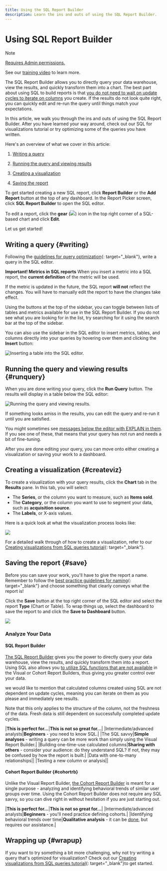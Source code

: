 ```yaml
---
title: Using the SQL Report Builder
description: Learn the ins and outs of using the SQL Report Builder.
---
```

# Using SQL Report Builder 

>[!NOTE]
>
>[Requires Admin permissions.](../../administrator/user-management/user-management.md)

See our [training video](https://support.magento.com/hc/en-us/articles/360016730131) to learn more.

The SQL Report Builder allows you to directly query your data warehouse, view the results, and quickly transform them into a chart. The best part about using SQL to build reports is that [you do not need to wait on update cycles to iterate on columns](https://support.magento.com/hc/en-us/articles/360016506212) you create. If the results do not look quite right, you can quickly edit and re-run the query until things match your expectations.

In this article, we walk you through the ins and outs of using the SQL Report Builder. After you have learned your way around, check out our SQL for visualizations tutorial or try optimizing some of the queries you have written.

Here's an overview of what we cover in this article:

1. [Writing a query](#writing)

1. [Running the query and viewing results](#runquery)

1. [Creating a visualization](#createviz)

1. [Saving the report](#save)

To get started creating a new SQL report, click **Report Builder** or the **Add Report** button at the top of any dashboard. In the Report Picker screen, click **SQL Report Builder** to open the SQL editor.

To edit a report, click the **gear** (![](../../assets/gear-icon.png)) icon in the top right corner of a SQL-based chart and click **Edit**.

Let us get started!

## Writing a query {#writing}

Following the [guidelines for query optimization](../../best-practices/optimizing-your-sql-queries.md){: target="_blank"}, write a query in the SQL editor.

**Important! Metrics in SQL reports**
When you insert a metric into a SQL report, the **current definition** of the metric will be used.

If the metric is updated in the future, the SQL report **will not** reflect the changes. You will have to manually edit the report to have the changes take effect.

Using the buttons at the top of the sidebar, you can toggle between lists of tables and metrics available for use in the SQL Report Builder. If you do not see what you are looking for in the list, try searching for it using the search bar at the top of the sidebar.

You can also use the sidebar in the SQL editor to insert metrics, tables, and columns directly into your queries by hovering over them and clicking the **Insert** button:

![Inserting a table into the SQL editor.](../../assets/SQL_RB_Insert_Table.png)

## Running the query and viewing results {#runquery}

When you are done writing your query, click the **Run Query** button. The results will display in a table below the SQL editor:

![Running the query and viewing results.](../../assets/SQL_Run_Query.gif)

If something looks amiss in the results, you can edit the query and re-run it until you are satisfied.

You might sometimes see [messages below the editor with EXPLAIN in them](../../best-practices/optimizing-your-sql-queries.md). If you see one of these, that means that your query has not run and needs a bit of fine-tuning.

After you are done editing your query, you can move onto either creating a visualization or saving your work to a dashboard.

## Creating a visualization {#createviz}

To create a visualization with your query results, click the **Chart** tab in the **Results** pane. In this tab, you will select:

* The **Series**, or the column you want to measure, such as **Items sold**.
* The **Category**, or the column you want to use to segment your data, such as **acquisition source**.
* The **Labels**, or X-axis values.

Here is a quick look at what the visualization process looks like:

![](../../assets/SQL_RB_viz_overview.gif)

For a detailed walk through of how to create a visualization, refer to our [Creating visualizations from SQL queries tutorial](../../tutorials/create-visuals-from-sql.md){: target="_blank"}.

## Saving the report {#save}

Before you can save your work, you'll have to give the report a name. Remember to follow the [best practice guidelines for naming](../../best-practices/naming-elements.md){: target="_blank"} and choose something that clearly conveys what the report is!

Click the **Save** button at the top right corner of the SQL editor and select the report **Type** (Chart or Table). To wrap things up, select the dashboard to save the report to and click the **Save to Dashboard** button.

![](../../assets/SQL_Save_Report.gif)

### Analyze Your Data

#### SQL Report Builder

[The SQL Report Builder](../dev-reports/sql-rpt-bldr.md) gives you the power to directly query your data warehouse, view the results, and quickly transform them into a report. Using SQL also allows you [to utilize SQL functions that are not available](https://docs.aws.amazon.com/redshift/latest/dg/c_SQL_functions.html) in the Visual or Cohort Report Builders, thus giving you greater control over your data.

we would like to mention that calculated columns created using SQL are not dependent on update cycles, meaning you can iterate on them as you please and immediately see results.

Note that this only applies to the structure of the column, not the freshness of the data. Fresh data is still dependent on successfully completed update cycles.

|**This is perfect for...**|**This is not so great for...**|
|Intermediate/advanced analysts|**Beginners** - you need to know SQL.|
|The SQL savvy|**Simple analyses** - writing a query can be more work than simply using the Visual Report Builder.|
|Building one-time-use calculated columns|**Sharing with others** - consider your audience: do they understand SQL? If not, they may be confused by how the report is built.|
|Data with one-to-many relationships||
|Testing a new column or analysis||

#### Cohort Report Builder {#cohortrb}

Unlike the Visual Report Builder, [the Cohort Report Builder](../dev-reports/cohort-rpt-bldr.md) is meant for a single purpose - analyzing and identifying behavioral trends of similar user groups over time. Using the Cohort Report Builder does not require any SQL savvy, so you can dive right in without hesitation if you are just starting out.

|**This is perfect for...**|**This is not so great for...**|
|Intermediate/advanced analysts|**Beginners** - you'll need practice defining cohorts.|
|Identifying behavioral trends over time|**Qualitative analysis** - it can be [done](../dev-reports/create-qual-cohort-analysis.md), but requires our assistance.|

## Wrapping up {#wrapup}

If you want to try something a bit more challenging, why not try writing a query that's optimized for visualization? Check out our [Creating visualizations from SQL queries tutorial](../../tutorials/create-visuals-from-sql.md){: target="_blank"}to get started.
